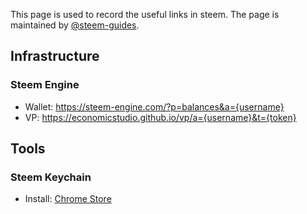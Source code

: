 This page is used to record the useful links in steem. The page is maintained by [@steem-guides](https://busy.org/@steem-guides).


## Infrastructure

### Steem Engine
  - Wallet: https://steem-engine.com/?p=balances&a={username}
  - VP: https://economicstudio.github.io/vp/a={username}&t={token}


## Tools

### Steem Keychain
  - Install: [Chrome Store](https://chrome.google.com/webstore/detail/steem-keychain/lkcjlnjfpbikmcmbachjpdbijejflpcm)
